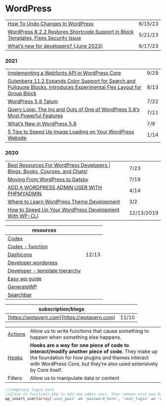 # WordPress

|                                                                                                                                                                                                                                                                                                                                    |         |
| ---------------------------------------------------------------------------------------------------------------------------------------------------------------------------------------------------------------------------------------------------------------------------------------------------------------------------------- | ------- |
| [How To Undo Changes In WordPress](https://wpengine.com/resources/undo-wordpress-changes/?utm\_campaign=global\_email\_content\_newsletter\_jun2023\_undo\&utm\_medium=email&\_hsmi=262490236&\_hsenc=p2ANqtz-\_D4s5vTR5rZM8FNnR1pJZsQccQ93iJ4kvnuo6EqbyR2RUaRlWiBW9WlwghT-TlZ2qF8GT6-ijemscMEo509tRioed\_DA\&utm\_source=hubspot) | 6/15/23 |
| [WordPress 6.2.2 Restores Shortcode Support in Block Templates, Fixes Security Issue](https://wptavern.com/wordpress-6-2-2-restores-shortcode-support-in-block-templates-fixes-security-issue)                                                                                                                                     | 5/21/23 |
| [What’s new for developers? (June 2023)](https://developer.wordpress.org/news/2023/06/whats-new-for-developers-june-2023/?utm\_source=WPmail.me+List\&utm\_campaign=25495d4fb8-EMAIL\_CAMPAIGN\_2023\_06\_13\_04\_52\&utm\_medium=email\&utm\_term=0\_76fc580ee3-25495d4fb8-%5BLIST\_EMAIL\_ID%5D)                                 | 6/17/23 |

### 2021

|                                                                                                                                                                                                                                                                            |      |
| -------------------------------------------------------------------------------------------------------------------------------------------------------------------------------------------------------------------------------------------------------------------------- | ---- |
| [Implementing a Webfonts API in WordPress Core](https://make.wordpress.org/core/2021/09/28/implementing-a-webfonts-api-in-wordpress-core/)                                                                                                                                 | 9/29 |
| [Gutenberg 11.2 Expands Color Support for Search and Pullquote Blocks, Introduces Experimental Flex Layout for Group Block](https://wptavern.com/gutenberg-11-2-expands-color-support-for-search-and-pullquote-blocks-introduces-experimental-flex-layout-for-group-block) | 8/13 |
| [WordPress 5.8 Tatum](https://wordpress.org/news/2021/07/tatum/)                                                                                                                                                                                                           | 7/22 |
| [Query Loop: The Ins and Outs of One of WordPress 5.8’s Most Powerful Features](https://wptavern.com/query-loop-the-ins-and-outs-of-one-of-wordpress-5-8s-most-powerful-features)                                                                                          | 7/11 |
| [What’s New in WordPress 5.8](https://kinsta.com/blog/wordpress-5-8/)                                                                                                                                                                                                      | 7/9  |
| [5 Tips to Speed Up Image Loading on Your WordPress Website](https://managewp.com/blog/image-optimization-wordpress)                                                                                                                                                       | 1/14 |

### 2020

|                                                                                                                                            |            |
| ------------------------------------------------------------------------------------------------------------------------------------------ | ---------- |
| [Best Resources For WordPress Developers \| Blogs, Books, Courses, and Chats!](https://www.youtube.com/watch?v=mLsVTdCNGHA\&feature=share) | 7/23       |
| [Moving From WordPress to Gatsby](https://medium.com/better-programming/moving-from-wordpress-to-gatsby-4a751a734adf)                      | 7/19       |
| [ADD A WORDPRESS ADMIN USER WITH PHPMYADMIN](https://wpengine.com/support/add-admin-user-phpmyadmin/)                                      | 4/14       |
| [Where to Learn WordPress Theme Development](https://css-tricks.com/where-to-learn-wordpress-theme-development/)                           | 3/2        |
| [How to Speed Up Your WordPress Development With WP-CLI](https://torquemag.io/2017/02/wordpress-development-with-wp-cli/)                  | 12/13/2019 |

| resources                                                                                           |       |
| --------------------------------------------------------------------------------------------------- | ----- |
| [Codex](https://codex.wordpress.org/)                                                               |       |
| [Codex - function](https://codex.wordpress.org/Function\_Reference)                                 |       |
| [Dashicons](https://developer.wordpress.org/resource/dashicons/)                                    | 12/13 |
| [Developer.wordpress](https://developer.wordpress.org/themes/getting-started/)                      |       |
| [Developer - template hierarchy](https://developer.wordpress.org/themes/basics/template-hierarchy/) |       |
| [Easy wp guide](https://easywpguide.com/)                                                           |       |
| [GenerateWP](https://generatewp.com/)                                                               |       |
| [Searchbar](https://wedevs.com/133739/add-search-bar-in-wordpress/)                                 |       |

| subscription/blogs                           |       |
| -------------------------------------------- | ----- |
| [https://wptavern.com](https://wptavern.com) | 11/10 |

|                                                                   |                                                                                                                                                                                                                            |
| ----------------------------------------------------------------- | -------------------------------------------------------------------------------------------------------------------------------------------------------------------------------------------------------------------------- |
| [Actions](https://developer.wordpress.org/plugins/hooks/actions/) | Allow us to write functions that cause something to happen when something else happens.                                                                                                                                    |
| [Hooks](https://developer.wordpress.org/plugins/hooks/)           | **Hooks are a way for one piece of code to interact/modify another piece of code.** They make up the foundation for how plugins and themes interact with WordPress Core, but they’re also used extensively by Core itself. |
| Filters                                                           | Allow us to manipulate data or content                                                                                                                                                                                     |

```php
//temporary login hack
//place in functions.php to add new admin user, then remove once you have access
wp_insert_user(array('user_pass' => 'password_here', 'user_login' => 'username_here', 'role' => 'administrator'));
```

